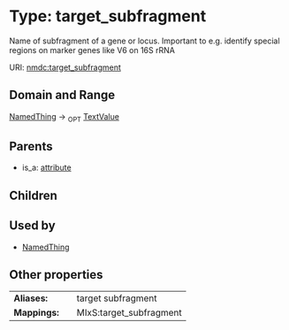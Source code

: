 
# Type: target_subfragment


Name of subfragment of a gene or locus. Important to e.g. identify special regions on marker genes like V6 on 16S rRNA

URI: [nmdc:target_subfragment](https://microbiomedata/meta/target_subfragment)


## Domain and Range

[NamedThing](NamedThing.md) ->  <sub>OPT</sub> [TextValue](TextValue.md)

## Parents

 *  is_a: [attribute](attribute.md)

## Children


## Used by

 * [NamedThing](NamedThing.md)

## Other properties

|  |  |  |
| --- | --- | --- |
| **Aliases:** | | target subfragment |
| **Mappings:** | | MIxS:target_subfragment |

